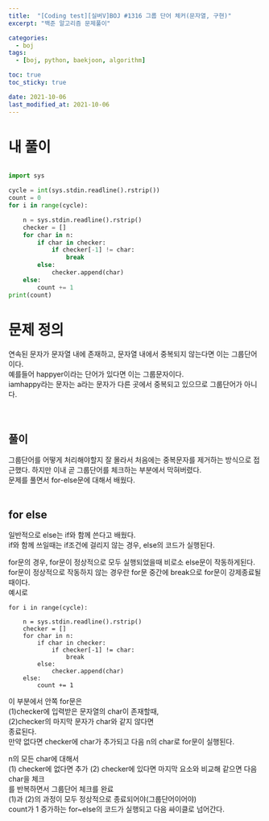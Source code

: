 ```yaml
---
title:  "[Coding test][실버V]BOJ #1316 그룹 단어 체커(문자열, 구현)"
excerpt: "백준 알고리즘 문제풀이"

categories:
  - boj
tags:
  - [boj, python, baekjoon, algorithm]

toc: true
toc_sticky: true

date: 2021-10-06
last_modified_at: 2021-10-06
---
```

# 내 풀이
```python

import sys

cycle = int(sys.stdin.readline().rstrip())
count = 0
for i in range(cycle):

    n = sys.stdin.readline().rstrip()
    checker = []
    for char in n:
        if char in checker:
            if checker[-1] != char:
                break
        else:
            checker.append(char)
    else:
        count += 1
print(count)
```

# 문제 정의

연속된 문자가 문자열 내에 존재하고, 문자열 내에서 중복되지 않는다면 이는 그룹단어이다.
<br/>
예를들어 happyer이라는 단어가 있다면 이는 그룹문자이다.  
iamhappy라는 문자는 a라는 문자가 다른 곳에서 중복되고 있으므로 그룹단어가 아니다.  
<br/>
<br/>
## 풀이

그룹단어를 어떻게 처리해야할지 잘 몰라서 처음에는 중복문자를 제거하는 방식으로 접근했다. 하지만 이내 곧 그룹단어를 체크하는 부분에서 막혀버렸다.  
문제를 풀면서 for-else문에 대해서 배웠다.
<br/>
<br/>
## for else
일반적으로 else는 if와 함께 쓴다고 배웠다.  
if와 함께 쓰일때는 if조건에 걸리지 않는 경우, else의 코드가 실행된다. 
<br/> 

for문의 경우, for문이 정상적으로 모두 실행되었을때 비로소 else문이 작동하게된다.  
for문이 정상적으로 작동하지 않는 경우란 for문 중간에 break으로 for문이 강제종료될때이다.  
예시로  
```
for i in range(cycle):

    n = sys.stdin.readline().rstrip()
    checker = []
    for char in n:
        if char in checker:
            if checker[-1] != char:
                break
        else:
            checker.append(char)
    else:
        count += 1
```
이 부분에서 안쪽 for문은   
(1)checker에 입력받은 문자열의 char이 존재할때,  
(2)checker의 마지막 문자가 char와 같지 않다면  
종료된다.  
만약 없다면 checker에 char가 추가되고 다음 n의 char로 for문이 실행된다.  

n의 모든 char에 대해서  
(1) checker에 없다면 추가
(2) checker에 있다면 마지막 요소와 비교해 같으면 다음 char을 체크  
를 반복하면서 그룹단어 체크를 완료  
(1)과 (2)의 과정이 모두 정상적으로 종료되어야(그룹단어이어야)  
count가 1 증가하는 for~else의 코드가 실행되고 다음 싸이클로 넘어간다.










